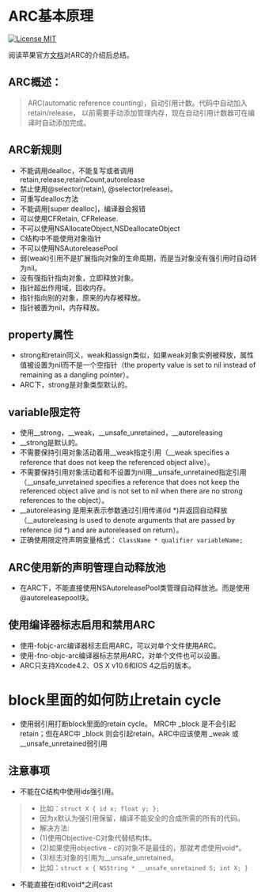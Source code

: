 # ARC基本原理

[![License MIT](https://img.shields.io/badge/license-MIT-green.svg?style=flat)](https://raw.githubusercontent.com/musenboy/ARC/master/LICENSE)&nbsp;

阅读苹果官方[文档](https://developer.apple.com/library/ios/releasenotes/ObjectiveC/RN-TransitioningToARC/Introduction/Introduction.html)对ARC的介绍后总结。

## ARC概述：  

> ARC(automatic reference counting)，自动引用计数。代码中自动加入retain/release，
以前需要手动添加管理内存，现在自动引用计数器可在编译时自动添加完成。

## ARC新规则

- 不能调用dealloc，不能复写或者调用retain,release,retainCount,autorelease
- 禁止使用@selector(retain), @selector(release)。
- 可重写dealloc方法
- 不能调用[super dealloc]，编译器会报错
- 可以使用CFRetain, CFRelease.
- 不可以使用NSAllocateObject,NSDeallocateObject
- C结构中不能使用对象指针
- 不可以使用NSAutoreleasePool
- 弱(weak)引用不是扩展指向对象的生命周期，而是当对象没有强引用时自动转为nil。
- 没有强指针指向对象，立即释放对象。
- 指针超出作用域，回收内存。
- 指针指向别的对象，原来的内存被释放。
- 指针被置为nil，内存释放。

## property属性

- strong和retain同义，weak和assign类似，如果weak对象实例被释放，属性值被设置为nil而不是一个空指针（the property value is set to nil instead of remaining as a dangling pointer）。
- ARC下，strong是对象类型默认的。

## variable限定符

- 使用__strong，__weak，__unsafe_unretained，__autoreleasing
- __strong是默认的。
- 不需要保持引用对象活动着用__weak指定引用（__weak specifies a reference that does not keep the referenced object alive）。
- 不需要保持引用对象活动着和不设置为nil用__unsafe_unretained指定引用（__unsafe_unretained specifies a reference that does not keep the referenced object alive and is not set to nil when there are no strong references to the object）。
- __autoreleasing 是用来表示参数通过引用传递(id *)并返回自动释放（__autoreleasing is used to denote arguments that are passed by reference (id *) and are autoreleased on return）。
- 正确使用限定符声明变量格式：
`ClassName * qualifier variableName;`


## ARC使用新的声明管理自动释放池

- 在ARC下，不能直接使用NSAutoreleasePool类管理自动释放池。而是使用@autoreleasepool块。

## 使用编译器标志启用和禁用ARC

- 使用-fobjc-arc编译器标志启用ARC，可以对单个文件使用ARC。
- 使用-fno-objc-arc编译器标志禁用ARC，对单个文件也可以设置。
- ARC只支持Xcode4.2、OS X v10.6和IOS 4之后的版本。

# block里面的如何防止retain cycle

- 使用弱引用打断block里面的retain cycle。 MRC中 _block 是不会引起retain；但在ARC中 _block 则会引起retain。ARC中应该使用 _weak 或__unsafe_unretained弱引用

## 注意事项

- 不能在C结构中使用ids强引用。

> - 比如：`struct X { id x; float y; };`
> - 因为x默认为强引用保留，编译不能安全的合成所需的所有的代码。
> - 解决方法:
> - (1)使用Objective-C对象代替结构体。
> - (2)如果使用objective - c的对象不是最佳的，那就考虑使用void*。
> - (3)标志对象的引用为__unsafe_unretained。
> - 比如：`struct x { NSString * __unsafe_unretained S; int X; }`

- 不能直接在id和void*之间cast
